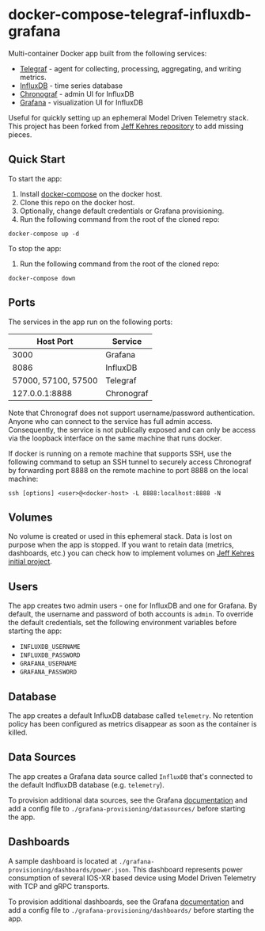 # docker-compose-telegraf-influxdb-grafana

Multi-container Docker app built from the following services:

* [Telegraf](https://github.com/influxdata/telegraf) - agent for collecting, processing, aggregating, and writing metrics.
* [InfluxDB](https://github.com/influxdata/influxdb) - time series database
* [Chronograf](https://github.com/influxdata/chronograf) - admin UI for InfluxDB
* [Grafana](https://github.com/grafana/grafana) - visualization UI for InfluxDB

Useful for quickly setting up an ephemeral Model Driven Telemetry stack.  
This project has been forked from [Jeff Kehres repository](https://github.com/jkehres/docker-compose-influxdb-grafana) to add missing pieces.

## Quick Start

To start the app:

1. Install [docker-compose](https://docs.docker.com/compose/install/) on the docker host.
1. Clone this repo on the docker host.
1. Optionally, change default credentials or Grafana provisioning.
1. Run the following command from the root of the cloned repo:
```
docker-compose up -d
```

To stop the app:

1. Run the following command from the root of the cloned repo:
```
docker-compose down
```

## Ports

The services in the app run on the following ports:

| Host Port | Service |
| - | - |
| 3000 | Grafana |
| 8086 | InfluxDB |
| 57000, 57100, 57500 | Telegraf |
| 127.0.0.1:8888 | Chronograf |

Note that Chronograf does not support username/password authentication. Anyone who can connect to the service has full admin access. Consequently, the service is not publically exposed and can only be access via the loopback interface on the same machine that runs docker.

If docker is running on a remote machine that supports SSH, use the following command to setup an SSH tunnel to securely access Chronograf by forwarding port 8888 on the remote machine to port 8888 on the local machine:

```
ssh [options] <user>@<docker-host> -L 8888:localhost:8888 -N
```

## Volumes

No volume is created or used in this ephemeral stack. Data is lost on purpose when the app is stopped. If you want to retain data (metrics, dashboards, etc.)  you can check how to implement volumes on [Jeff Kehres initial project](https://github.com/jkehres/docker-compose-influxdb-grafana).


## Users

The app creates two admin users - one for InfluxDB and one for Grafana. By default, the username and password of both accounts is `admin`. To override the default credentials, set the following environment variables before starting the app:

* `INFLUXDB_USERNAME`
* `INFLUXDB_PASSWORD`
* `GRAFANA_USERNAME`
* `GRAFANA_PASSWORD`

## Database

The app creates a default InfluxDB database called `telemetry`. No retention policy has been configured as metrics disappear as soon as the container is killed.

## Data Sources

The app creates a Grafana data source called `InfluxDB` that's connected to the default IndfluxDB database (e.g. `telemetry`).

To provision additional data sources, see the Grafana [documentation](http://docs.grafana.org/administration/provisioning/#datasources) and add a config file to `./grafana-provisioning/datasources/` before starting the app.

## Dashboards

A sample dashboard is located at `./grafana-provisioning/dashboards/power.json`. This dashboard represents power consumption of several IOS-XR based device using Model Driven Telemetry with TCP and gRPC transports.

To provision additional dashboards, see the Grafana [documentation](http://docs.grafana.org/administration/provisioning/#dashboards) and add a config file to `./grafana-provisioning/dashboards/` before starting the app.

